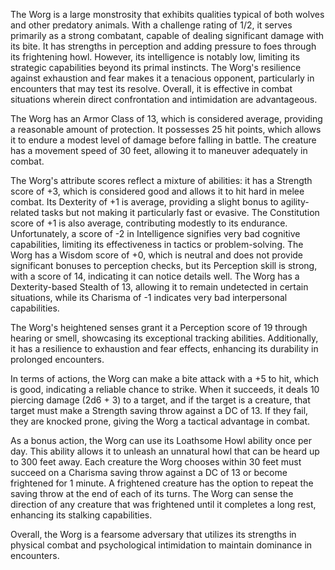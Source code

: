 The Worg is a large monstrosity that exhibits qualities typical of both wolves and other predatory animals. With a challenge rating of 1/2, it serves primarily as a strong combatant, capable of dealing significant damage with its bite. It has strengths in perception and adding pressure to foes through its frightening howl. However, its intelligence is notably low, limiting its strategic capabilities beyond its primal instincts. The Worg's resilience against exhaustion and fear makes it a tenacious opponent, particularly in encounters that may test its resolve. Overall, it is effective in combat situations wherein direct confrontation and intimidation are advantageous.

The Worg has an Armor Class of 13, which is considered average, providing a reasonable amount of protection. It possesses 25 hit points, which allows it to endure a modest level of damage before falling in battle. The creature has a movement speed of 30 feet, allowing it to maneuver adequately in combat.

The Worg's attribute scores reflect a mixture of abilities: it has a Strength score of +3, which is considered good and allows it to hit hard in melee combat. Its Dexterity of +1 is average, providing a slight bonus to agility-related tasks but not making it particularly fast or evasive. The Constitution score of +1 is also average, contributing modestly to its endurance. Unfortunately, a score of -2 in Intelligence signifies very bad cognitive capabilities, limiting its effectiveness in tactics or problem-solving. The Worg has a Wisdom score of +0, which is neutral and does not provide significant bonuses to perception checks, but its Perception skill is strong, with a score of 14, indicating it can notice details well. The Worg has a Dexterity-based Stealth of 13, allowing it to remain undetected in certain situations, while its Charisma of -1 indicates very bad interpersonal capabilities.

The Worg's heightened senses grant it a Perception score of 19 through hearing or smell, showcasing its exceptional tracking abilities. Additionally, it has a resilience to exhaustion and fear effects, enhancing its durability in prolonged encounters.

In terms of actions, the Worg can make a bite attack with a +5 to hit, which is good, indicating a reliable chance to strike. When it succeeds, it deals 10 piercing damage (2d6 + 3) to a target, and if the target is a creature, that target must make a Strength saving throw against a DC of 13. If they fail, they are knocked prone, giving the Worg a tactical advantage in combat.

As a bonus action, the Worg can use its Loathsome Howl ability once per day. This ability allows it to unleash an unnatural howl that can be heard up to 300 feet away. Each creature the Worg chooses within 30 feet must succeed on a Charisma saving throw against a DC of 13 or become frightened for 1 minute. A frightened creature has the option to repeat the saving throw at the end of each of its turns. The Worg can sense the direction of any creature that was frightened until it completes a long rest, enhancing its stalking capabilities.

Overall, the Worg is a fearsome adversary that utilizes its strengths in physical combat and psychological intimidation to maintain dominance in encounters.